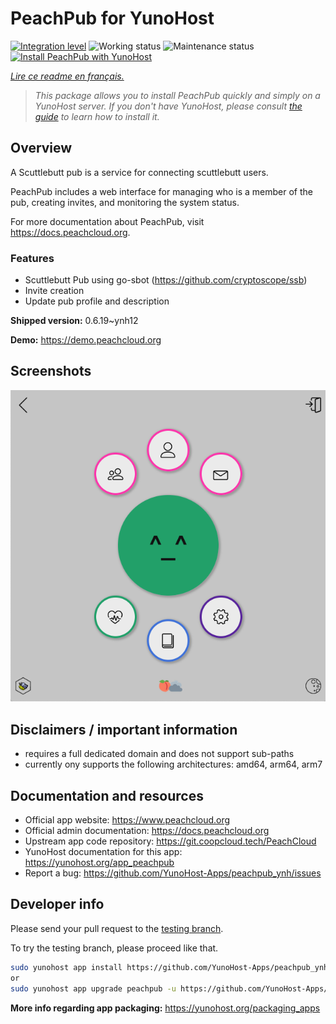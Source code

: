 <!--
N.B.: This README was automatically generated by https://github.com/YunoHost/apps/tree/master/tools/README-generator
It shall NOT be edited by hand.
-->

# PeachPub for YunoHost

[![Integration level](https://dash.yunohost.org/integration/peachpub.svg)](https://dash.yunohost.org/appci/app/peachpub) ![Working status](https://ci-apps.yunohost.org/ci/badges/peachpub.status.svg) ![Maintenance status](https://ci-apps.yunohost.org/ci/badges/peachpub.maintain.svg)  
[![Install PeachPub with YunoHost](https://install-app.yunohost.org/install-with-yunohost.svg)](https://install-app.yunohost.org/?app=peachpub)

*[Lire ce readme en français.](./README_fr.md)*

> *This package allows you to install PeachPub quickly and simply on a YunoHost server.
If you don't have YunoHost, please consult [the guide](https://yunohost.org/#/install) to learn how to install it.*

## Overview

A Scuttlebutt pub is a service for connecting scuttlebutt users.

PeachPub includes a web interface for managing who is a member of the pub, creating invites, and monitoring the system status. 

For more documentation about PeachPub, visit https://docs.peachcloud.org. 

### Features

- Scuttlebutt Pub using go-sbot (https://github.com/cryptoscope/ssb)
- Invite creation 
- Update pub profile and description

**Shipped version:** 0.6.19~ynh12


**Demo:** https://demo.peachcloud.org

## Screenshots

![Screenshot of PeachPub](./doc/screenshots/Peachcloud-Screenshot.png)

## Disclaimers / important information

 - requires a full dedicated domain and does not support sub-paths
 - currently ony supports the following architectures: amd64, arm64, arm7
## Documentation and resources

* Official app website: <https://www.peachcloud.org>
* Official admin documentation: <https://docs.peachcloud.org>
* Upstream app code repository: <https://git.coopcloud.tech/PeachCloud>
* YunoHost documentation for this app: <https://yunohost.org/app_peachpub>
* Report a bug: <https://github.com/YunoHost-Apps/peachpub_ynh/issues>

## Developer info

Please send your pull request to the [testing branch](https://github.com/YunoHost-Apps/peachpub_ynh/tree/testing).

To try the testing branch, please proceed like that.

``` bash
sudo yunohost app install https://github.com/YunoHost-Apps/peachpub_ynh/tree/testing --debug
or
sudo yunohost app upgrade peachpub -u https://github.com/YunoHost-Apps/peachpub_ynh/tree/testing --debug
```

**More info regarding app packaging:** <https://yunohost.org/packaging_apps>
